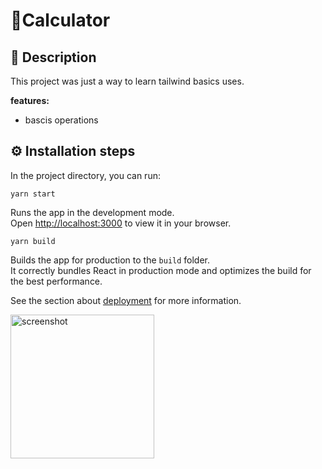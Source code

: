 # 🧮Calculator

## 📝 Description

This project was just a way to learn tailwind basics uses.

**features:**

- bascis operations

## ⚙️ Installation steps

In the project directory, you can run:

`yarn start`

Runs the app in the development mode.\
Open [http://localhost:3000](http://localhost:3000) to view it in your browser.

`yarn build`

Builds the app for production to the `build` folder.\
It correctly bundles React in production mode and optimizes the build for the best performance.

See the section about [deployment](https://facebook.github.io/create-react-app/docs/deployment) for more information.

<img align=center src="./assets/img/screenshot.png " alt="screenshot" height=230>
